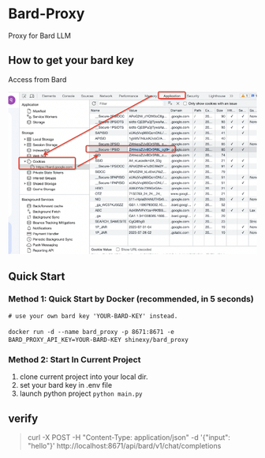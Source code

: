 # Bard-Proxy
Proxy for Bard LLM


## How to get your bard key

Access from <a ref="https://bard.google.com/">Bard</a> 

<p align="left">
  <img src="./assets/bard_key.png" width="600px" />
</p>


## Quick Start

### Method 1: Quick Start by Docker (recommended, in 5 seconds)

```commandline
# use your own bard key 'YOUR-BARD-KEY' instead.

docker run -d --name bard_proxy -p 8671:8671 -e BARD_PROXY_API_KEY=YOUR-BARD-KEY shinexy/bard_proxy
```

### Method 2: Start In Current Project
1. clone current project into your local dir.
2. set your bard key in .env file
3. launch python project `python main.py`


## verify

> curl -X POST -H "Content-Type: application/json" -d '{"input": "hello"}' http://localhost:8671/api/bard/v1/chat/completions

